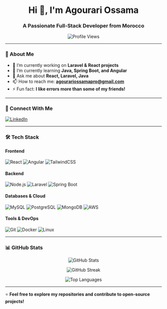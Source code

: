 <h1 align="center">Hi 👋, I'm Agourari Ossama</h1>
<h3 align="center">A Passionate Full-Stack Developer from Morocco</h3>

<p align="center">
  <img src="https://komarev.com/ghpvc/?username=OssamaAgourari&label=Profile%20Views&color=0e75b6&style=flat" alt="Profile Views" />
</p>

---

### 🚀 About Me  
- 🔭 I’m currently working on **Laravel & React projects**  
- 🌱 I’m currently learning **Java, Spring Boot, and Angular**  
- 💬 Ask me about **React, Laravel, Java**  
- 📫 How to reach me: **agourariossamapro@gmail.com**  
- ⚡ Fun fact: **I like errors more than some of my friends!**  

---

### 📌 Connect With Me  
<p align="left">
  <a href="https://linkedin.com/in/ossama-agourari" target="_blank">
    <img align="center" src="https://img.shields.io/badge/LinkedIn-0A66C2?style=for-the-badge&logo=linkedin&logoColor=white" alt="LinkedIn" />
  </a>
</p>

---

### 🛠 Tech Stack  

#### **Frontend**  
<p align="left">
  <img src="https://img.shields.io/badge/React-20232A?style=for-the-badge&logo=react&logoColor=61DAFB" alt="React" />
  <img src="https://img.shields.io/badge/Angular-DD0031?style=for-the-badge&logo=angular&logoColor=white" alt="Angular" />
  <img src="https://img.shields.io/badge/TailwindCSS-06B6D4?style=for-the-badge&logo=tailwindcss&logoColor=white" alt="TailwindCSS" />
</p>

#### **Backend**  
<p align="left">
  <img src="https://img.shields.io/badge/Node.js-43853D?style=for-the-badge&logo=node.js&logoColor=white" alt="Node.js" />
  <img src="https://img.shields.io/badge/Laravel-FF2D20?style=for-the-badge&logo=laravel&logoColor=white" alt="Laravel" />
  <img src="https://img.shields.io/badge/SpringBoot-6DB33F?style=for-the-badge&logo=spring&logoColor=white" alt="Spring Boot" />
</p>

#### **Databases & Cloud**  
<p align="left">
  <img src="https://img.shields.io/badge/MySQL-005C84?style=for-the-badge&logo=mysql&logoColor=white" alt="MySQL" />
  <img src="https://img.shields.io/badge/PostgreSQL-316192?style=for-the-badge&logo=postgresql&logoColor=white" alt="PostgreSQL" />
  <img src="https://img.shields.io/badge/MongoDB-4EA94B?style=for-the-badge&logo=mongodb&logoColor=white" alt="MongoDB" />
  <img src="https://img.shields.io/badge/AWS-232F3E?style=for-the-badge&logo=amazonaws&logoColor=white" alt="AWS" />
</p>

#### **Tools & DevOps**  
<p align="left">
  <img src="https://img.shields.io/badge/Git-F05032?style=for-the-badge&logo=git&logoColor=white" alt="Git" />
  <img src="https://img.shields.io/badge/Docker-2496ED?style=for-the-badge&logo=docker&logoColor=white" alt="Docker" />
  <img src="https://img.shields.io/badge/Linux-FCC624?style=for-the-badge&logo=linux&logoColor=black" alt="Linux" />
</p>

---

### 📊 GitHub Stats  

<p align="center">
  <img src="https://github-readme-stats.vercel.app/api?username=OssamaAgourari&show_icons=true&theme=radical" alt="GitHub Stats" />
</p>

<p align="center">
  <img src="https://github-readme-streak-stats.herokuapp.com/?user=OssamaAgourari&theme=radical" alt="GitHub Streak" />
</p>

<p align="center">
  <img src="https://github-readme-stats.vercel.app/api/top-langs/?username=OssamaAgourari&layout=compact&theme=radical" alt="Top Languages" />
</p>

---

⭐ **Feel free to explore my repositories and contribute to open-source projects!**
